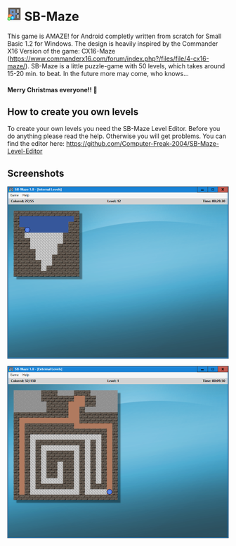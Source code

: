 
# ![Icon](Logo.png) SB-Maze 

This game is AMAZE! for Android completly written from scratch for Small Basic 1.2 for Windows. The design is heavily inspired by the Commander X16 Version of the game:
CX16-Maze (https://www.commanderx16.com/forum/index.php?/files/file/4-cx16-maze/).
SB-Maze is a little puzzle-game with 50 levels, which takes around 15-20 min. to beat. In the future more may come, who knows...

#### Merry Christmas everyone!! 🎄

## How to create you own levels

To create your own levels you need the SB-Maze Level Editor. Before you do anything please read the help. Otherwise you will get problems.
You can find the editor here: https://github.com/Computer-Freak-2004/SB-Maze-Level-Editor

## Screenshots
 ![Screenshot01](Screenshot01.png)
 
 ![Screenshot02](Screenshot02.png)
